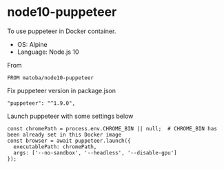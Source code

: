 # node10-puppeteer

To use puppeteer in Docker container.

- OS: Alpine
- Language: Node.js 10

From
```
FROM matoba/node10-puppeteer
```

Fix puppeteer version in package.json
```
"puppeteer": "^1.9.0",
```

Launch puppeteer with some settings below
```
const chromePath = process.env.CHROME_BIN || null;  # CHROME_BIN has been already set in this Docker image
const browser = await puppeteer.launch({
  executablePath: chromePath,
  args: ['--no-sandbox', '--headless', '--disable-gpu']
});
```
